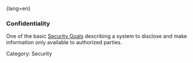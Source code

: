 {lang=en}
### Confidentiality

One of the basic [Security Goals](#term-security-goals) describing a system to
disclose and make information only available to authorized parties.

Category: Security


